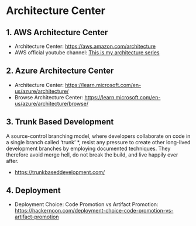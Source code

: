 # Architecture Center

## 1. AWS Architecture Center

- Architecture Center: https://aws.amazon.com/architecture
- AWS official youtube channel: [This is my architecture series](https://youtube.com/playlist?list=PLhr1KZpdzukdeX8mQ2qO73bg6UKQHYsHb&si=ztggdByRdqW9tKvl)

## 2. Azure Architecture Center

- Architecture Center: https://learn.microsoft.com/en-us/azure/architecture/
- Browse Architecture Center: https://learn.microsoft.com/en-us/azure/architecture/browse/

## 3. Trunk Based Development

A source-control branching model, where developers collaborate on code in a single branch called ‘trunk’ \*, resist any pressure to create other long-lived development branches by employing documented techniques. They therefore avoid merge hell, do not break the build, and live happily ever after.

- https://trunkbaseddevelopment.com/

## 4. Deployment

- Deployment Choice: Code Promotion vs Artifact Promotion: https://hackernoon.com/deployment-choice-code-promotion-vs-artifact-promotion
